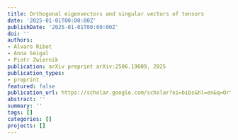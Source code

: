 ```yaml
---
title: Orthogonal eigenvectors and singular vectors of tensors
date: '2025-01-01T00:00:00Z'
publishDate: '2025-01-01T00:00:00Z'
doi: ''
authors:
- Alvaro Ribot
- Anna Seigal
- Piotr Zwiernik
publication: arXiv preprint arXiv:2506.19009, 2025
publication_types:
- preprint
featured: false
publication_url: https://scholar.google.com/scholar?oi=bibs&hl=en&q=Orthogonal+eigenvectors+and+singular+vectors+of+tensors
abstract: ''
summary: ''
tags: []
categories: []
projects: []
---
```

